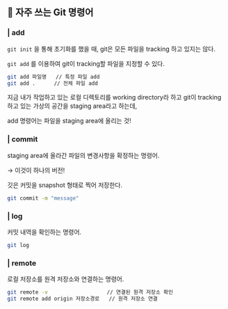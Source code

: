 ## 📍 자주 쓰는 Git 명령어

### | add

`git init` 을 통해 초기화를 했을 때, git은 모든 파일을 tracking 하고 있지는 않다.

`git add` 를 이용하여 git이 tracking할 파일을 지정할 수 있다.

```bash
git add 파일명   // 특정 파일 add
git add .      // 전체 파일 add
```

지금 내가 작업하고 있는 로컬 디렉토리를 working directory라 하고 git이 tracking하고 있는 가상의 공간을 staging area라고 하는데,

add 명령어는 파일을 staging area에 올리는 것!

### | commit

staging area에 올라간 파일의 변경사항을 확정하는 명령어.

→ 이것이 하나의 버전!

깃은 커밋을 snapshot 형태로 찍어 저장한다.

```bash
git commit -m "message"
```

### | log

커밋 내역을 확인하는 명령어.

```bash
git log
```

### | remote

로컬 저장소를 원격 저장소와 연결하는 명령어.

```bash
git remote -v                   // 연결된 원격 저장소 확인
git remote add origin 저장소경로   // 원격 저장소 연결
```

<br />
